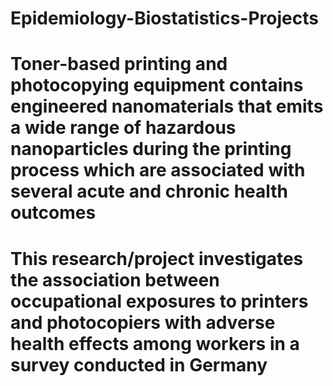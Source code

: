 # Epidemiology-Biostatistics-Projects
# Toner-based printing and photocopying equipment contains engineered nanomaterials that emits a wide range of hazardous nanoparticles during the printing process which are associated with several acute and chronic health outcomes
# This research/project investigates the association between occupational exposures to printers and photocopiers with adverse health effects among workers in a survey conducted in Germany
